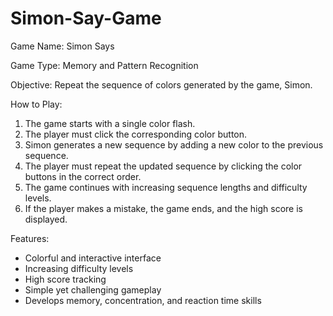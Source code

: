 # Simon-Say-Game
Game Name: Simon Says

Game Type: Memory and Pattern Recognition

Objective: Repeat the sequence of colors generated by the game, Simon.

How to Play:

1. The game starts with a single color flash.
2. The player must click the corresponding color button.
3. Simon generates a new sequence by adding a new color to the previous sequence.
4. The player must repeat the updated sequence by clicking the color buttons in the correct order.
5. The game continues with increasing sequence lengths and difficulty levels.
6. If the player makes a mistake, the game ends, and the high score is displayed.

Features:

- Colorful and interactive interface
- Increasing difficulty levels
- High score tracking
- Simple yet challenging gameplay
- Develops memory, concentration, and reaction time skills
